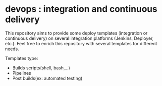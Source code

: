 # devops : integration and continuous delivery

 This repository aims to provide some deploy templates (integration or continuous delivery) on several integration platforms (Jenkins, Deployer, etc.).
 Feel free to enrich this repository with several templates for different needs.
 
Templates type:
 - Builds scripts(shell, bash,...)
 - Pipelines
 - Post builds(ex: automated testing)

